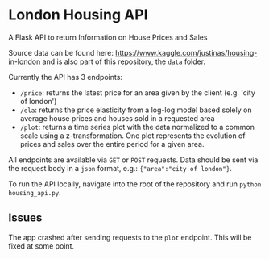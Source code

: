 # London Housing API
A Flask API to return Information on House Prices and Sales

Source data can be found here: https://www.kaggle.com/justinas/housing-in-london and is also part of this repository, the `data` folder.

Currently the API has 3 endpoints:

* `/price`: returns the latest price for an area given by the client (e.g. 'city of london')
* `/ela`: returns the price elasticity from a log-log model based solely on average house prices and houses sold in a requested area
* `/plot`: returns a time series plot with the data normalized to a common scale using a z-transformation. One plot represents the evolution of prices and sales over the entire period for a given area. 

All endpoints are available via `GET` or `POST` requests. Data should be sent via the request body in a `json` format, e.g.: `{"area":"city of london"}`.

To run the API locally, navigate into the root of the repository and run `python housing_api.py`.

## Issues
The app crashed after sending requests to the `plot` endpoint. This will be fixed at some point.
